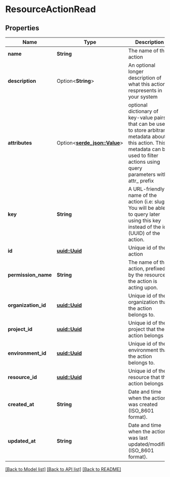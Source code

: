# ResourceActionRead

## Properties

Name | Type | Description | Notes
------------ | ------------- | ------------- | -------------
**name** | **String** | The name of the action | 
**description** | Option<**String**> | An optional longer description of what this action respresents in your system | [optional]
**attributes** | Option<[**serde_json::Value**](.md)> | optional dictionary of key-value pairs that can be used to store arbitrary metadata about this action. This metadata can be used to filter actions using query parameters with attr_ prefix | [optional]
**key** | **String** | A URL-friendly name of the action (i.e: slug). You will be able to query later using this key instead of the id (UUID) of the action. | 
**id** | [**uuid::Uuid**](uuid::Uuid.md) | Unique id of the action | 
**permission_name** | **String** | The name of the action, prefixed by the resource the action is acting upon. | 
**organization_id** | [**uuid::Uuid**](uuid::Uuid.md) | Unique id of the organization that the action belongs to. | 
**project_id** | [**uuid::Uuid**](uuid::Uuid.md) | Unique id of the project that the action belongs to. | 
**environment_id** | [**uuid::Uuid**](uuid::Uuid.md) | Unique id of the environment that the action belongs to. | 
**resource_id** | [**uuid::Uuid**](uuid::Uuid.md) | Unique id of the resource that the action belongs to. | 
**created_at** | **String** | Date and time when the action was created (ISO_8601 format). | 
**updated_at** | **String** | Date and time when the action was last updated/modified (ISO_8601 format). | 

[[Back to Model list]](../README.md#documentation-for-models) [[Back to API list]](../README.md#documentation-for-api-endpoints) [[Back to README]](../README.md)


